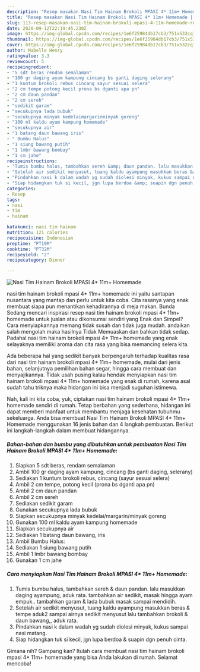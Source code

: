 ```yaml
---
description: "Resep masakan Nasi Tim Hainam Brokoli MPASI 4* 11m+ Homemade | Resep Membuat Nasi Tim Hainam Brokoli MPASI 4* 11m+ Homemade Yang Bisa Manjain Lidah"
title: "Resep masakan Nasi Tim Hainam Brokoli MPASI 4* 11m+ Homemade | Resep Membuat Nasi Tim Hainam Brokoli MPASI 4* 11m+ Homemade Yang Bisa Manjain Lidah"
slug: 113-resep-masakan-nasi-tim-hainam-brokoli-mpasi-4-11m-homemade-resep-membuat-nasi-tim-hainam-brokoli-mpasi-4-11m-homemade-yang-bisa-manjain-lidah
date: 2020-09-12T22:19:45.230Z
image: https://img-global.cpcdn.com/recipes/1e6f25984db17cb3/751x532cq70/nasi-tim-hainam-brokoli-mpasi-4-11m-homemade-foto-resep-utama.jpg
thumbnail: https://img-global.cpcdn.com/recipes/1e6f25984db17cb3/751x532cq70/nasi-tim-hainam-brokoli-mpasi-4-11m-homemade-foto-resep-utama.jpg
cover: https://img-global.cpcdn.com/recipes/1e6f25984db17cb3/751x532cq70/nasi-tim-hainam-brokoli-mpasi-4-11m-homemade-foto-resep-utama.jpg
author: Mabelle Henry
ratingvalue: 3.3
reviewcount: 5
recipeingredient:
- "5 sdt beras rendam semalaman"
- "100 gr daging ayam kampung cincang bs ganti daging selerany"
- "1 kuntum brokoli rebus cincang sayur sesuai selera"
- "2 cm tempe potong kecil prona bs dganti apa pn"
- "2 cm daun pandan"
- "2 cm sereh"
- "sedikit garam"
- "secukupnya lada bubuk"
- "secukupnya minyak kedelaimargarinminyak goreng"
- "100 ml kaldu ayam kampung homemade"
- "secukupnya air"
- "1 batang daun bawang iris"
- " Bumbu Halus"
- "1 siung bawang putih"
- "1 lmbr bawang bombay"
- "1 cm jahe"
recipeinstructions:
- "Tumis bumbu halus, tambahkan sereh &amp; daun pandan. lalu masukkan daging ayampung, aduk rata. tambahkan air sedikit, masak hingga ayam empuk.. tambahkan garam &amp; lada bubuk masak sampai mendidih."
- "Setelah air sedikit menyusut, tuang kaldu ayampung masukkan beras &amp; tempe aduk2 sampai airnya sedikit menyusut lalu tambahkan brokoli &amp; daun bawang,, aduk rata."
- "Pindahkan nasi k dalam wadah yg sudah diolesi minyak, kukus sampai nasi matang."
- "Siap hidangkan tuk si kecil, jgn lupa berdoa &amp; suapin dgn penuh cinta."
categories:
- Resep
tags:
- nasi
- tim
- hainam

katakunci: nasi tim hainam 
nutrition: 121 calories
recipecuisine: Indonesian
preptime: "PT19M"
cooktime: "PT32M"
recipeyield: "2"
recipecategory: Dinner

---
```



![Nasi Tim Hainam Brokoli MPASI 4* 11m+ Homemade](https://img-global.cpcdn.com/recipes/1e6f25984db17cb3/751x532cq70/nasi-tim-hainam-brokoli-mpasi-4-11m-homemade-foto-resep-utama.jpg)


nasi tim hainam brokoli mpasi 4* 11m+ homemade ini yaitu santapan nusantara yang mantap dan perlu untuk kita coba. Cita rasanya yang enak membuat siapa pun menantikan kehadirannya di meja makan.
Bunda Sedang mencari inspirasi resep nasi tim hainam brokoli mpasi 4* 11m+ homemade untuk jualan atau dikonsumsi sendiri yang Enak dan Simpel? Cara menyiapkannya memang tidak susah dan tidak juga mudah. andaikan salah mengolah maka hasilnya Tidak Memuaskan dan bahkan tidak sedap. Padahal nasi tim hainam brokoli mpasi 4* 11m+ homemade yang enak selayaknya memiliki aroma dan cita rasa yang bisa memancing selera kita.

Ada beberapa hal yang sedikit banyak berpengaruh terhadap kualitas rasa dari nasi tim hainam brokoli mpasi 4* 11m+ homemade, mulai dari jenis bahan, selanjutnya pemilihan bahan segar, hingga cara membuat dan menyajikannya. Tidak usah pusing kalau hendak menyiapkan nasi tim hainam brokoli mpasi 4* 11m+ homemade yang enak di rumah, karena asal sudah tahu triknya maka hidangan ini bisa menjadi suguhan istimewa.




Nah, kali ini kita coba, yuk, ciptakan nasi tim hainam brokoli mpasi 4* 11m+ homemade sendiri di rumah. Tetap berbahan yang sederhana, hidangan ini dapat memberi manfaat untuk membantu menjaga kesehatan tubuhmu sekeluarga. Anda bisa membuat Nasi Tim Hainam Brokoli MPASI 4* 11m+ Homemade menggunakan 16 jenis bahan dan 4 langkah pembuatan. Berikut ini langkah-langkah dalam membuat hidangannya.

<!--inarticleads1-->

##### Bahan-bahan dan bumbu yang dibutuhkan untuk pembuatan Nasi Tim Hainam Brokoli MPASI 4* 11m+ Homemade:

1. Siapkan 5 sdt beras, rendam semalaman
1. Ambil 100 gr daging ayam kampung, cincang (bs ganti daging, selerany)
1. Sediakan 1 kuntum brokoli rebus, cincang (sayur sesuai selera)
1. Ambil 2 cm tempe, potong kecil (prona bs dganti apa pn)
1. Ambil 2 cm daun pandan
1. Ambil 2 cm sereh
1. Sediakan sedikit garam
1. Gunakan secukupnya lada bubuk
1. Siapkan secukupnya minyak kedelai/margarin/minyak goreng
1. Gunakan 100 ml kaldu ayam kampung homemade
1. Siapkan secukupnya air
1. Sediakan 1 batang daun bawang, iris
1. Ambil  Bumbu Halus:
1. Sediakan 1 siung bawang putih
1. Ambil 1 lmbr bawang bombay
1. Gunakan 1 cm jahe




<!--inarticleads2-->

##### Cara menyiapkan Nasi Tim Hainam Brokoli MPASI 4* 11m+ Homemade:

1. Tumis bumbu halus, tambahkan sereh &amp; daun pandan. lalu masukkan daging ayampung, aduk rata. tambahkan air sedikit, masak hingga ayam empuk.. tambahkan garam &amp; lada bubuk masak sampai mendidih.
1. Setelah air sedikit menyusut, tuang kaldu ayampung masukkan beras &amp; tempe aduk2 sampai airnya sedikit menyusut lalu tambahkan brokoli &amp; daun bawang,, aduk rata.
1. Pindahkan nasi k dalam wadah yg sudah diolesi minyak, kukus sampai nasi matang.
1. Siap hidangkan tuk si kecil, jgn lupa berdoa &amp; suapin dgn penuh cinta.




Gimana nih? Gampang kan? Itulah cara membuat nasi tim hainam brokoli mpasi 4* 11m+ homemade yang bisa Anda lakukan di rumah. Selamat mencoba!
